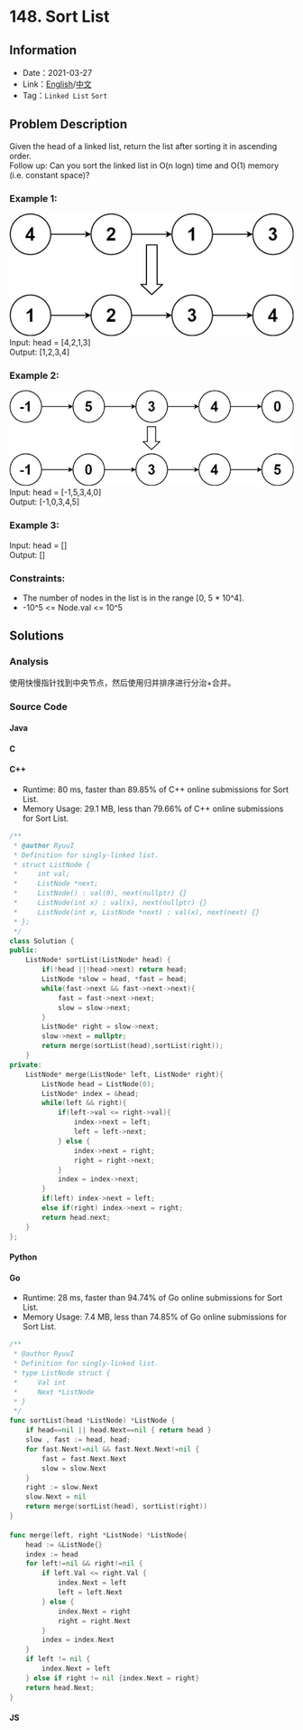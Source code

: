 # 148. Sort List
## Information
* Date：2021-03-27
* Link：[English](https://leetcode.com/problems/sort-list/)/[中文](https://leetcode-cn.com/problems/sort-list/)
* Tag：`Linked List` `Sort`

## Problem Description
Given the head of a linked list, return the list after sorting it in ascending order.   
Follow up: Can you sort the linked list in O(n logn) time and O(1) memory (i.e. constant space)?
### Example 1:
![Image text](https://raw.githubusercontent.com/Ryuui-tkb/LeetCode/master/img/148_ex1.png)   
Input: head = [4,2,1,3]   
Output: [1,2,3,4]
### Example 2:
![Image text](https://raw.githubusercontent.com/Ryuui-tkb/LeetCode/master/img/148_ex2.png)   
Input: head = [-1,5,3,4,0]   
Output: [-1,0,3,4,5]
### Example 3:
Input: head = []   
Output: []
### Constraints:
* The number of nodes in the list is in the range [0, 5 * 10^4].
* -10^5 <= Node.val <= 10^5
## Solutions
### Analysis
使用快慢指针找到中央节点，然后使用归并排序进行分治+合并。
### Source Code
#### Java
#### C
#### C++
* Runtime: 80 ms, faster than 89.85% of C++ online submissions for Sort List.
* Memory Usage: 29.1 MB, less than 79.66% of C++ online submissions for Sort List.
```cpp
/**
 * @author RyuuI
 * Definition for singly-linked list.
 * struct ListNode {
 *     int val;
 *     ListNode *next;
 *     ListNode() : val(0), next(nullptr) {}
 *     ListNode(int x) : val(x), next(nullptr) {}
 *     ListNode(int x, ListNode *next) : val(x), next(next) {}
 * };
 */
class Solution {
public:
    ListNode* sortList(ListNode* head) {
        if(!head ||!head->next) return head;
        ListNode *slow = head, *fast = head;
        while(fast->next && fast->next->next){
            fast = fast->next->next;
            slow = slow->next;
        } 
        ListNode* right = slow->next;
        slow->next = nullptr;
        return merge(sortList(head),sortList(right));  
    }
private:
    ListNode* merge(ListNode* left, ListNode* right){
        ListNode head = ListNode(0);
        ListNode* index = &head;
        while(left && right){
            if(left->val <= right->val){
                index->next = left;
                left = left->next;
            } else {
                index->next = right;
                right = right->next;
            }
            index = index->next;
        }
        if(left) index->next = left;
        else if(right) index->next = right;
        return head.next;
    }
};
```
#### Python
#### Go
* Runtime: 28 ms, faster than 94.74% of Go online submissions for Sort List.
* Memory Usage: 7.4 MB, less than 74.85% of Go online submissions for Sort List.
```go
/**
 * @author RyuuI
 * Definition for singly-linked list.
 * type ListNode struct {
 *     Val int
 *     Next *ListNode
 * }
 */
func sortList(head *ListNode) *ListNode {
    if head==nil || head.Next==nil { return head }
    slow , fast := head, head;
    for fast.Next!=nil && fast.Next.Next!=nil {
        fast = fast.Next.Next
        slow = slow.Next
    } 
    right := slow.Next
    slow.Next = nil
    return merge(sortList(head), sortList(right))
}

func merge(left, right *ListNode) *ListNode{
    head := &ListNode{}
    index := head
    for left!=nil && right!=nil {
        if left.Val <= right.Val {
            index.Next = left
            left = left.Next
        } else {
            index.Next = right
            right = right.Next
        }
        index = index.Next
    }
    if left != nil {
        index.Next = left
    } else if right != nil {index.Next = right}
    return head.Next;
}
```
#### JS
